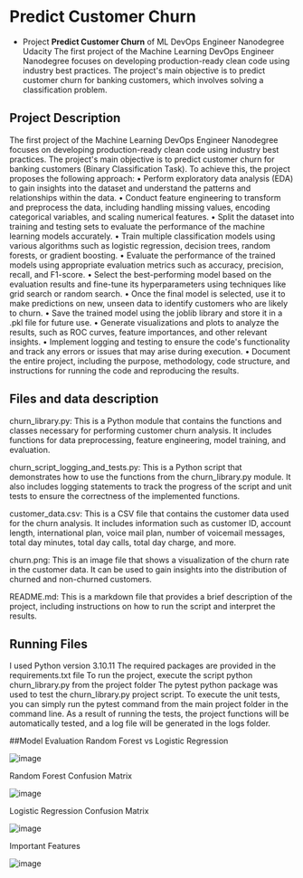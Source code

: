 # Predict Customer Churn

- Project **Predict Customer Churn** of ML DevOps Engineer Nanodegree Udacity
The first project of the Machine Learning DevOps Engineer Nanodegree focuses on developing production-ready clean code using industry best practices. The project's main objective is to predict customer churn for banking customers, which involves solving a classification problem.
## Project Description
The first project of the Machine Learning DevOps Engineer Nanodegree focuses on developing production-ready clean code using industry best practices. The project's main objective is to predict customer churn for banking customers (Binary Classification Task).
To achieve this, the project proposes the following approach:
•	Perform exploratory data analysis (EDA) to gain insights into the dataset and understand the patterns and relationships within the data.
•	Conduct feature engineering to transform and preprocess the data, including handling missing values, encoding categorical variables, and scaling numerical features.
•	Split the dataset into training and testing sets to evaluate the performance of the machine learning models accurately.
•	Train multiple classification models using various algorithms such as logistic regression, decision trees, random forests, or gradient boosting.
•	Evaluate the performance of the trained models using appropriate evaluation metrics such as accuracy, precision, recall, and F1-score.
•	Select the best-performing model based on the evaluation results and fine-tune its hyperparameters using techniques like grid search or random search.
•	Once the final model is selected, use it to make predictions on new, unseen data to identify customers who are likely to churn.
•	Save the trained model using the joblib library and store it in a .pkl file for future use.
•	Generate visualizations and plots to analyze the results, such as ROC curves, feature importances, and other relevant insights.
•	Implement logging and testing to ensure the code's functionality and track any errors or issues that may arise during execution.
•	Document the entire project, including the purpose, methodology, code structure, and instructions for running the code and reproducing the results.

## Files and data description
churn_library.py: This is a Python module that contains the functions and classes necessary for performing customer churn analysis. It includes functions for data preprocessing, feature engineering, model training, and evaluation.

churn_script_logging_and_tests.py: This is a Python script that demonstrates how to use the functions from the churn_library.py module. It also includes logging statements to track the progress of the script and unit tests to ensure the correctness of the implemented functions.

customer_data.csv: This is a CSV file that contains the customer data used for the churn analysis. It includes information such as customer ID, account length, international plan, voice mail plan, number of voicemail messages, total day minutes, total day calls, total day charge, and more.

churn.png: This is an image file that shows a visualization of the churn rate in the customer data. It can be used to gain insights into the distribution of churned and non-churned customers.

README.md: This is a markdown file that provides a brief description of the project, including instructions on how to run the script and interpret the results.
## Running Files
I used Python version 3.10.11
The required packages are provided in the requirements.txt file
To run the project, execute the script python churn_library.py from the project folder
The pytest python package was used to test the churn_library.py project script. To execute the unit tests, you can simply run the pytest command from the main project folder in the command line. As a result of running the tests, the project functions will be automatically tested, and a log file will be generated in the logs folder.


##Model Evaluation
Random Forest vs Logistic Regression

![image](https://github.com/nedalaltiti/Predict_Customer_Churn/assets/106015333/0f0cec3f-5631-49d9-b625-bd19fdb61384)

Random Forest Confusion Matrix

![image](https://github.com/nedalaltiti/Predict_Customer_Churn/assets/106015333/66554330-35e3-445d-ad42-346bedfb37c2)

Logistic Regression Confusion Matrix 

![image](https://github.com/nedalaltiti/Predict_Customer_Churn/assets/106015333/41141256-c6ff-4be4-aea9-fb77ddc975b2)

Important Features

![image](https://github.com/nedalaltiti/Predict_Customer_Churn/assets/106015333/3ccb4569-49cf-4ea1-af66-19e6b2bec9d1)



